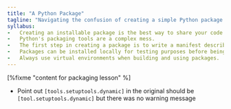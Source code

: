 ```yaml
---
title: "A Python Package"
tagline: "Navigating the confusion of creating a simple Python package."
syllabus:
-   Creating an installable package is the best way to share your code with other people.
-   Python's packaging tools are a complex mess.
-   The first step in creating a package is to write a manifest describing its contents and how to build it.
-   Packages can be installed locally for testing purposes before being distributed.
-   Always use virtual environments when building and using packages.
---
```


[%fixme "content for packaging lesson" %]

-   Point out `[tools.setuptools.dynamic]` in the original should be `[tool.setuptools.dynamic]`
    but there was no warning message
